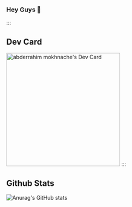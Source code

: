 ### Hey Guys 👋



:::
## Dev Card
<a href="https://app.daily.dev/astroxiii"><img src="https://github.com/astroxiii/astroxiii/blob/master/devcard.svg" width="300" alt="abderrahim mokhnache's Dev Card"/></a>
:::
## Github Stats
![Anurag's GitHub stats](https://github-readme-stats.vercel.app/api?username=astroxiii&show_icons=true&theme=radical)


